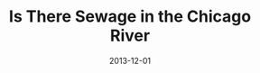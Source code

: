 ---
layout: project
categories: 
  - projects
title: "Is There Sewage in the Chicago River"
date: 2013-12-01
image: /images/projects/is-there-sewage-in-the-chicago-river.jpg
description: "Every so often when Chicago gets a lot of rain or there's a significant snowmelt, the Chicagoland water management agencies pump excess wastewater into the lake and river in order to prevent flooding. This site notifies Chicagoans when this happens."
github: https://github.com/open-city/chicago-river-sewage
website: http://istheresewageinthechicagoriver.com/
creators:  Derek Eder, Forest Gregg, Eric van Zanten and Scott Beslow
featured: false
published: true
---